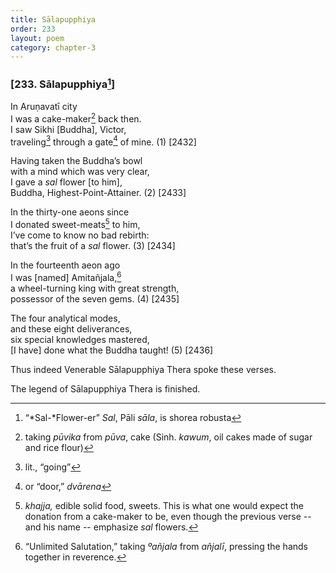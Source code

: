 ```yaml
---
title: Sālapupphiya
order: 233
layout: poem
category: chapter-3
---
```


### \[233. Sālapupphiya[^1]\]

In Aruṇavatī city  
I was a cake-maker[^2] back then.  
I saw Sikhi \[Buddha\], Victor,  
traveling[^3] through a gate[^4] of mine. (1) \[2432\]

Having taken the Buddha’s bowl  
with a mind which was very clear,  
I gave a *sal* flower \[to him\],  
Buddha, Highest-Point-Attainer. (2) \[2433\]

In the thirty-one aeons since  
I donated sweet-meats[^5] to him,  
I’ve come to know no bad rebirth:  
that’s the fruit of a *sal* flower. (3) \[2434\]

In the fourteenth aeon ago  
I was \[named\] Amitañjala,[^6]  
a wheel-turning king with great strength,  
possessor of the seven gems. (4) \[2435\]

The four analytical modes,  
and these eight deliverances,  
six special knowledges mastered,  
\[I have\] done what the Buddha taught! (5) \[2436\]

Thus indeed Venerable Sālapupphiya Thera spoke these verses.

The legend of Sālapupphiya Thera is finished.

[^1]: “*Sal-*Flower-er” *Sal*, Pāli *sāla*, is shorea robusta

[^2]: taking *pūvika* from *pūva*, cake (Sinh. *kawum*, oil cakes made of sugar and rice flour)

[^3]: lit., “going”

[^4]: or “door,” *dvārena*

[^5]: *khajja,* edible solid food, sweets. This is what one would expect the donation from a cake-maker to be, even though the previous verse -- and his name -- emphasize *sal* flowers.

[^6]: “Unlimited Salutation,” taking *ºañjala* from *añjalī*, pressing the hands together in reverence.
